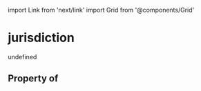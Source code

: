 import Link from 'next/link'
import Grid from '@components/Grid'

# jurisdiction

undefined

## Property of



